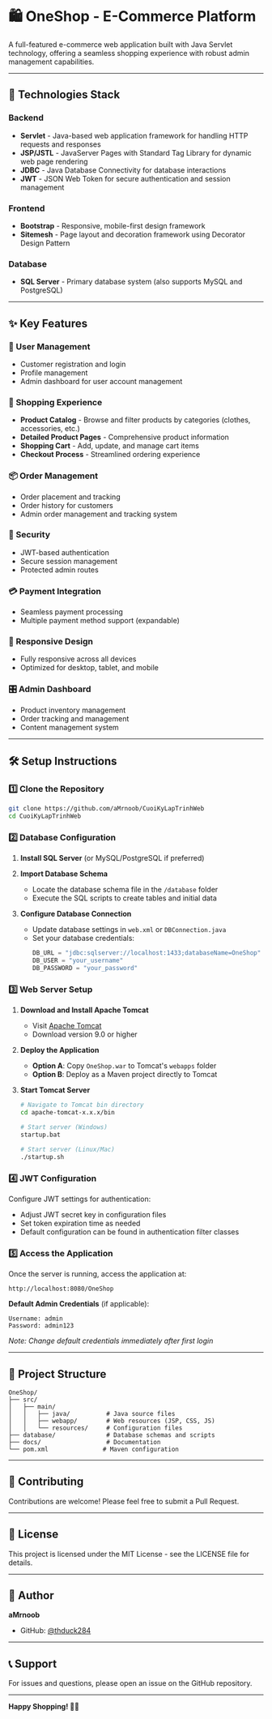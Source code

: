 # 🛍️ OneShop - E-Commerce Platform

A full-featured e-commerce web application built with Java Servlet technology, offering a seamless shopping experience with robust admin management capabilities.

---

## 🚀 Technologies Stack

### Backend
- **Servlet** - Java-based web application framework for handling HTTP requests and responses
- **JSP/JSTL** - JavaServer Pages with Standard Tag Library for dynamic web page rendering
- **JDBC** - Java Database Connectivity for database interactions
- **JWT** - JSON Web Token for secure authentication and session management

### Frontend
- **Bootstrap** - Responsive, mobile-first design framework
- **Sitemesh** - Page layout and decoration framework using Decorator Design Pattern

### Database
- **SQL Server** - Primary database system (also supports MySQL and PostgreSQL)

---

## ✨ Key Features

### 👥 User Management
- Customer registration and login
- Profile management
- Admin dashboard for user account management

### 🛒 Shopping Experience
- **Product Catalog** - Browse and filter products by categories (clothes, accessories, etc.)
- **Detailed Product Pages** - Comprehensive product information
- **Shopping Cart** - Add, update, and manage cart items
- **Checkout Process** - Streamlined ordering experience

### 📦 Order Management
- Order placement and tracking
- Order history for customers
- Admin order management and tracking system

### 🔐 Security
- JWT-based authentication
- Secure session management
- Protected admin routes

### 💳 Payment Integration
- Seamless payment processing
- Multiple payment method support (expandable)

### 📱 Responsive Design
- Fully responsive across all devices
- Optimized for desktop, tablet, and mobile

### 🎛️ Admin Dashboard
- Product inventory management
- Order tracking and management
- Content management system

---

## 🛠️ Setup Instructions

### 1️⃣ Clone the Repository

```bash
git clone https://github.com/aMrnoob/CuoiKyLapTrinhWeb
cd CuoiKyLapTrinhWeb
```

### 2️⃣ Database Configuration

1. **Install SQL Server** (or MySQL/PostgreSQL if preferred)

2. **Import Database Schema**
   - Locate the database schema file in the `/database` folder
   - Execute the SQL scripts to create tables and initial data

3. **Configure Database Connection**
   - Update database settings in `web.xml` or `DBConnection.java`
   - Set your database credentials:
     ```java
     DB_URL = "jdbc:sqlserver://localhost:1433;databaseName=OneShop"
     DB_USER = "your_username"
     DB_PASSWORD = "your_password"
     ```

### 3️⃣ Web Server Setup

1. **Download and Install Apache Tomcat**
   - Visit [Apache Tomcat](https://tomcat.apache.org/)
   - Download version 9.0 or higher

2. **Deploy the Application**
   - **Option A**: Copy `OneShop.war` to Tomcat's `webapps` folder
   - **Option B**: Deploy as a Maven project directly to Tomcat

3. **Start Tomcat Server**
   ```bash
   # Navigate to Tomcat bin directory
   cd apache-tomcat-x.x.x/bin
   
   # Start server (Windows)
   startup.bat
   
   # Start server (Linux/Mac)
   ./startup.sh
   ```

### 4️⃣ JWT Configuration

Configure JWT settings for authentication:
- Adjust JWT secret key in configuration files
- Set token expiration time as needed
- Default configuration can be found in authentication filter classes

### 5️⃣ Access the Application

Once the server is running, access the application at:

```
http://localhost:8080/OneShop
```

**Default Admin Credentials** (if applicable):
```
Username: admin
Password: admin123
```
*Note: Change default credentials immediately after first login*

---

## 📁 Project Structure

```
OneShop/
├── src/
│   ├── main/
│   │   ├── java/          # Java source files
│   │   ├── webapp/        # Web resources (JSP, CSS, JS)
│   │   └── resources/     # Configuration files
├── database/              # Database schemas and scripts
├── docs/                  # Documentation
└── pom.xml               # Maven configuration
```

---

## 🤝 Contributing

Contributions are welcome! Please feel free to submit a Pull Request.

---

## 📄 License

This project is licensed under the MIT License - see the LICENSE file for details.

---

## 👤 Author

**aMrnoob**
- GitHub: [@thduck284](https://github.com/thduck284)

---

## 📞 Support

For issues and questions, please open an issue on the GitHub repository.

---

**Happy Shopping! 🛒✨**

